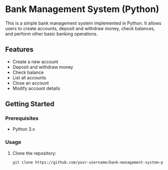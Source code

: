 # Bank Management System (Python)

This is a simple bank management system implemented in Python. It allows users to create accounts, deposit and withdraw money, check balances, and perform other basic banking operations.

## Features

- Create a new account
- Deposit and withdraw money
- Check balance
- List all accounts
- Close an account
- Modify account details

## Getting Started

### Prerequisites

- Python 3.x

### Usage

1. Clone the repository:

   ```bash
   git clone https://github.com/your-username/bank-management-system-python.git
